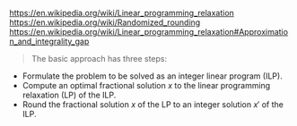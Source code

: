 https://en.wikipedia.org/wiki/Linear_programming_relaxation
https://en.wikipedia.org/wiki/Randomized_rounding
https://en.wikipedia.org/wiki/Linear_programming_relaxation#Approximation_and_integrality_gap


> The basic approach has three steps:
- Formulate the problem to be solved as an integer linear program (ILP).
- Compute an optimal fractional solution $x$ to the linear programming relaxation (LP) of the ILP.
- Round the fractional solution $x$ of the LP to an integer solution $x'$ of the ILP.
